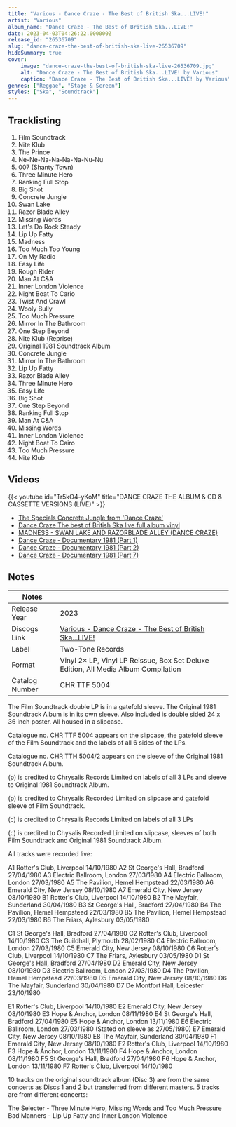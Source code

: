 ```yaml
---
title: "Various - Dance Craze - The Best of British Ska...LIVE!"
artist: "Various"
album_name: "Dance Craze - The Best of British Ska...LIVE!"
date: 2023-04-03T04:26:22.000000Z
release_id: "26536709"
slug: "dance-craze-the-best-of-british-ska-live-26536709"
hideSummary: true
cover:
    image: "dance-craze-the-best-of-british-ska-live-26536709.jpg"
    alt: "Dance Craze - The Best of British Ska...LIVE! by Various"
    caption: "Dance Craze - The Best of British Ska...LIVE! by Various"
genres: ["Reggae", "Stage & Screen"]
styles: ["Ska", "Soundtrack"]
---
```


## Tracklisting
1. Film Soundtrack
2. Nite Klub
3. The Prince
4. Ne-Ne-Na-Na-Na-Na-Nu-Nu
5. 007 (Shanty Town)
6. Three Minute Hero
7. Ranking Full Stop
8. Big Shot
9. Concrete Jungle
10. Swan Lake
11. Razor Blade Alley
12. Missing Words
13. Let's Do Rock Steady
14. Lip Up Fatty
15. Madness
16. Too Much Too Young
17. On My Radio
18. Easy Life
19. Rough Rider
20. Man At C&A
21. Inner London Violence
22. Night Boat To Cario
23. Twist And Crawl
24. Wooly Bully
25. Too Much Pressure
26. Mirror In The Bathroom
27. One Step Beyond
28. Nite Klub (Reprise)
29. Original 1981 Soundtrack Album
30. Concrete Jungle
31. Mirror In The Bathroom
32. Lip Up Fatty
33. Razor Blade Alley
34. Three Minute Hero
35. Easy Life
36. Big Shot
37. One Step Beyond
38. Ranking Full Stop
39. Man At C&A
40. Missing Words
41. Inner London Violence
42. Night Boat To Cairo
43. Too Much Pressure
44. Nite Klub




## Videos
{{< youtube id="Tr5kO4-yKoM" title="DANCE CRAZE THE ALBUM & CD & CASSETTE VERSIONS (LIVE)" >}}
- [The Specials Concrete Jungle from 'Dance Craze'](https://www.youtube.com/watch?v=g8qh63nu1OQ)
- [Dance Craze The best of British Ska live full album vinyl](https://www.youtube.com/watch?v=kBTowqTVkAk)
- [MADNESS - SWAN LAKE AND RAZORBLADE ALLEY (DANCE CRAZE)](https://www.youtube.com/watch?v=nU1EV0WvwzM)
- [Dance Craze - Documentary 1981 (Part 1)](https://www.youtube.com/watch?v=Amo1MNw7c1k)
- [Dance Craze - Documentary 1981 (Part 2)](https://www.youtube.com/watch?v=62k2AKhy-ms)
- [Dance Craze - Documentary 1981 (Part 7)](https://www.youtube.com/watch?v=tKhGB6Ih5oc)

## Notes
| Notes          |             |
| ---------------| ----------- |
| Release Year   | 2023 |
| Discogs Link   | [Various - Dance Craze - The Best of British Ska...LIVE!](https://www.discogs.com/release/26536709-Various-Dance-Craze-The-Best-of-British-SkaLIVE) |
| Label          | Two-Tone Records |
| Format         | Vinyl 2× LP, Vinyl LP Reissue, Box Set Deluxe Edition, All Media Album Compilation |
| Catalog Number | CHR TTF 5004 |

The Film Soundtrack double LP is in a gatefold sleeve. The Original 1981 Soundtrack Album is in its own sleeve. Also included is double sided 24 x 36 inch poster. All housed in a slipcase.

Catalogue no. CHR TTF 5004 appears on the slipcase, the gatefold sleeve of the Film Soundtrack and the labels of all 6 sides of the LPs. 

Catalogue no. CHR TTH 5004/2 appears on the sleeve of the Original 1981 Soundtrack Album.

(p) is credited to Chrysalis Records Limited on labels of all 3 LPs and sleeve to Original 1981 Soundtrack Album. 

(p) is credited to Chrysalis Recorded Limited on slipcase and gatefold sleeve of Film Soundtrack.

(c) is credited to Chrysalis Records Limited on labels of all 3 LPs

(c) is credited to Chysalis Recorded Limited on slipcase, sleeves of both Film Soundtrack and Original 1981 Soundtrack Album.

All tracks were recorded live:

A1 Rotter's Club, Liverpool 14/10/1980
A2 St George's Hall, Bradford 27/04/1980
A3 Electric Ballroom, London 27/03/1980
A4 Electric Ballroom, London 27/03/1980
A5 The Pavilion, Hemel Hempstead 22/03/1980
A6 Emerald City, New Jersey 08/10/1980
A7 Emerald City, New Jersey 08/10/1980
B1 Rotter's Club, Liverpool 14/10/1980
B2 The Mayfair, Sunderland 30/04/1980
B3 St George's Hall, Bradford 27/04/1980
B4 The Pavilion, Hemel Hempstead 22/03/1980
B5 The Pavilion, Hemel Hempstead 22/03/1980
B6 The Friars, Aylesbury 03/05/1980

C1 St George's Hall, Bradford 27/04/1980
C2 Rotter's Club, Liverpool 14/10/1980
C3 The Guildhall, Plymouth 28/02/1980
C4 Electric Ballroom, London 27/03/1980
C5 Emerald City, New Jersey 08/10/1980
C6 Rotter's Club, Liverpool 14/10/1980
C7 The Friars, Aylesbury 03/05/1980
D1 St George's Hall, Bradford 27/04/1980
D2 Emerald City, New Jersey 08/10/1980
D3 Electric Ballroom, London 27/03/1980
D4 The Pavilion, Hemel Hempstead 22/03/1980
D5 Emerald City, New Jersey 08/10/1980
D6 The Mayfair, Sunderland 30/04/1980
D7 De Montfort Hall, Leicester 23/10/1980

E1 Rotter's Club, Liverpool 14/10/1980
E2 Emerald City, New Jersey 08/10/1980
E3 Hope & Anchor, London 08/11/1980
E4 St George's Hall, Bradford 27/04/1980
E5 Hope & Anchor, London 13/11/1980
E6 Electric Ballroom, London 27/03/1980 (Stated on sleeve as 27/05/1980)
E7 Emerald City, New Jersey 08/10/1980
E8 The Mayfair, Sunderland 30/04/1980
F1 Emerald City, New Jersey 08/10/1980
F2 Rotter's Club, Liverpool 14/10/1980
F3 Hope & Anchor, London 13/11/1980
F4 Hope & Anchor, London 08/11/1980
F5 St George's Hall, Bradford 27/04/1980
F6 Hope & Anchor, London 13/11/1980
F7 Rotter's Club, Liverpool 14/10/1980

10 tracks on the original soundtrack album (Disc 3) are from the same concerts as Discs 1 and 2 but transferred from different masters.  5 tracks are from different concerts:

The Selecter - Three Minute Hero, Missing Words and Too Much Pressure
Bad Manners - Lip Up Fatty and Inner London Violence
